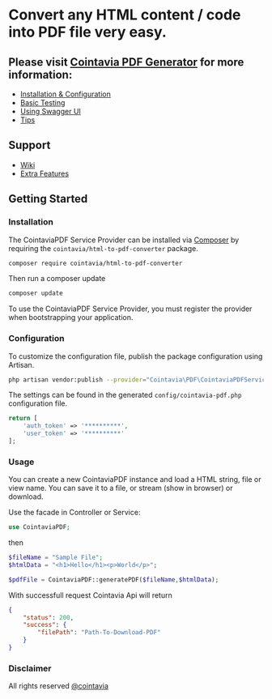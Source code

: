 
Convert any HTML content / code into PDF file very easy.
==========

## Please visit [Cointavia PDF Generator](https://pdf.cointavia.com) for more information:
- [Installation & Configuration](https://pdf.cointavia.com/composer)
- [Basic Testing](https://pdf.cointavia.com/testing)
- [Using Swagger UI](https://pdf.cointavia.com/api/documentation)
- [Tips](https://cointavia.com)

## Support
- [Wiki](https://github.com/cointavia/html-to-pdf-converter/wiki/Cointavia-HTML-to-PDF-Convertor)
- [Extra Features](https://github.com/cointavia)



## Getting Started

### Installation
The CointaviaPDF Service Provider can be installed via [Composer](http://getcomposer.org) by requiring the
`cointavia/html-to-pdf-converter` package.

```sh
composer require cointavia/html-to-pdf-converter
```

Then run a composer update
```sh
composer update
```

To use the CointaviaPDF Service Provider, you must register the provider when bootstrapping your application.


### Configuration


To customize the configuration file, publish the package configuration using Artisan.

```sh
php artisan vendor:publish --provider="Cointavia\PDF\CointaviaPDFServiceProvider"
```

The settings can be found in the generated `config/cointavia-pdf.php` configuration file. 

```php
return [
    'auth_token' => '**********',
    'user_token' => '**********'
];
```


### Usage
You can create a new CointaviaPDF instance and load a HTML string, file or view name. You can save it to a file, or stream (show in browser) or download.

Use the facade in Controller or Service:

```php
use CointaviaPDF;
```

then

```php
$fileName = "Sample File";
$htmlData = "<h1>Hello</h1><p>World</p>";

$pdfFile = CointaviaPDF::generatePDF($fileName,$htmlData);
```

With successfull request Cointavia Api will return

```json
{
    "status": 200,
    "success": {
        "filePath": "Path-To-Download-PDF"
    }
}
```

### Disclaimer
All rights reserved [@cointavia](https://pdf.cointavia.com/)